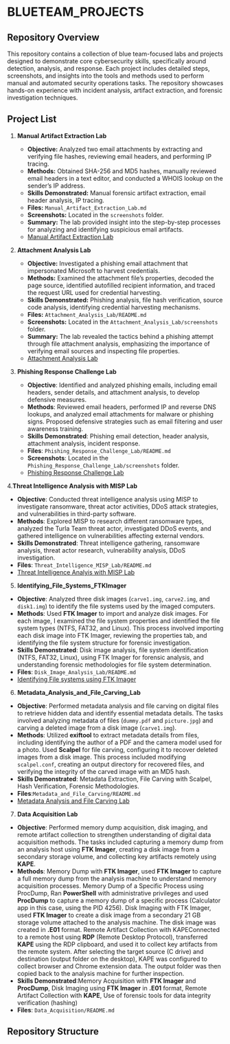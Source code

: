 # BLUETEAM_PROJECTS

## Repository Overview
This repository contains a collection of blue team-focused labs and projects designed to demonstrate core cybersecurity skills, specifically around detection, analysis, and response. Each project includes detailed steps, screenshots, and insights into the tools and methods used to perform manual and automated security operations tasks. The repository showcases hands-on experience with incident analysis, artifact extraction, and forensic investigation techniques.

## Project List

1. **Manual Artifact Extraction Lab**
   - **Objective:** Analyzed two email attachments by extracting and verifying file hashes, reviewing email headers, and performing IP tracing.
   - **Methods:** Obtained SHA-256 and MD5 hashes, manually reviewed email headers in a text editor, and conducted a WHOIS lookup on the sender’s IP address.
   - **Skills Demonstrated:** Manual forensic artifact extraction, email header analysis, IP tracing.
   - **Files:** `Manual_Artifact_Extraction_Lab.md`
   - **Screenshots:** Located in the `screenshots` folder.
   - **Summary:** The lab provided insight into the step-by-step processes for analyzing and identifying suspicious email artifacts.
   - [Manual Artifact Extraction Lab](Manual_Artifact_Extraction_Lab/README.md)


2. **Attachment Analysis Lab**
   - **Objective:** Investigated a phishing email attachment that impersonated Microsoft to harvest credentials.
   - **Methods:** Examined the attachment file’s properties, decoded the page source, identified autofilled recipient information, and traced the request URL used for credential harvesting.
   - **Skills Demonstrated:** Phishing analysis, file hash verification, source code analysis, identifying credential harvesting mechanisms.
   - **Files:** `Attachment_Analysis_Lab/README.md`
   - **Screenshots:** Located in the `Attachment_Analysis_Lab/screenshots` folder.
   - **Summary:** The lab revealed the tactics behind a phishing attempt through file attachment analysis, emphasizing the importance of verifying email sources and inspecting file properties.
   - [Attachment Analysis Lab](Attachment_Analysis_Lab/README.md)

3. **Phishing Response Challenge Lab**
   - **Objective**: Identified and analyzed phishing emails, including email headers, sender details, and attachment analysis, to develop defensive measures.
   - **Methods**: Reviewed email headers, performed IP and reverse DNS lookups, and analyzed email attachments for malware or phishing signs. Proposed defensive strategies such as email filtering and user awareness             training.
   - **Skills Demonstrated**: Phishing email detection, header analysis, attachment analysis, incident response.
   - **Files**: `Phishing_Response_Challenge_Lab/README.md`
   - **Screenshots**: Located in the `Phishing_Response_Challenge_Lab/screenshots` folder.
   - [Phishing Response Challenge Lab](Phishing_Response_Challenge_Lab/README.md)

  
4.**Threat Intelligence Analysis with MISP Lab**
   - **Objective**: Conducted threat intelligence analysis using MISP to investigate ransomware, threat actor activities, DDoS attack strategies, and vulnerabilities in third-party software.
   - **Methods**: Explored MISP to research different ransomware types, analyzed the Turla Team threat actor, investigated DDoS events, and gathered intelligence on vulnerabilities affecting external vendors.
   - **Skills Demonstrated**: Threat intelligence gathering, ransomware analysis, threat actor research, vulnerability analysis, DDoS investigation.
   - **Files**: `Threat_Intelligence_MISP_Lab/README.md`
   - [Threat Intelligence Analyis with MISP Lab](Threat_Intell_Using_MISP/README.md)



 5. **Identifying_File_Systems_FTKImager**
   - **Objective**: Analyzed three disk images (`carve1.img`, `carve2.img`, and `disk1.img`) to identify the file systems used by the imaged computers.
   - **Methods**: Used **FTK Imager** to import and analyze disk images. For each image, I examined the file system properties and identified the file system types (NTFS, FAT32, and Linux). This process involved importing each disk image into FTK Imager, reviewing the          properties tab, and identifying the file system structure for forensic investigation.
   - **Skills Demonstrated**: Disk image analysis, file system identification (NTFS, FAT32, Linux), using FTK Imager for forensic analysis, and understanding forensic methodologies for file system determination.
   - **Files**: `Disk_Image_Analysis_Lab/README.md`
   - [Identifying File systems using FTK Imager](Identifying_File_Systems_FTKImager/README.md)


6.  **Metadata_Analysis_and_File_Carving_Lab**
- **Objective**: Performed metadata analysis and file carving on digital files to retrieve hidden data and identify essential metadata details. The tasks involved analyzing metadata of files (`dummy.pdf` and `picture.jpg`) and carving a deleted image from a disk image                     (`carve1.img`).
- **Methods**: Utilized **exiftool** to extract metadata details from files, including identifying the author of a PDF and the camera model used for a photo. Used **Scalpel** for file carving, configuring it to recover deleted images from a disk image. This process included modifying `scalpel.conf`, creating an output directory for recovered files, and verifying the integrity of the carved image with an MD5 hash.
- **Skills Demonstrated**: Metadata Extraction, File Carving with Scalpel, Hash Verification, Forensic Methodologies.
- **Files**:`Metadata_and_File_Carving/README.md`
- [Metadata Analysis and File Carving Lab](Metadata_and_File_Carving/README.md)


7. **Data Acquisition Lab**
- **Objective**: Performed memory dump acquisition, disk imaging, and remote artifact collection to strengthen understanding of digital data acquisition methods. The tasks included capturing a memory dump from an analysis host using **FTK Imager**, creating a disk image                   from a secondary storage volume, and collecting key artifacts remotely using **KAPE**.
- **Methods**: Memory Dump with **FTK Imager**, used **FTK Imager** to capture a full memory dump from the analysis machine to understand memory acquisition processes. Memory Dump of a Specific Process using ProcDump, Ran **PowerShell** with                   administrative privileges and used **ProcDump** to capture a memory dump of a specific process (Calculator app in this case, using the PID 4256). Disk Imaging with FTK Imager, used **FTK Imager** to create a disk image from a                      secondary 21 GB storage volume attached to the analysis machine. The disk image was created in **.E01** format. Remote Artifact Collection with KAPEConnected to a remote host using **RDP** (Remote Desktop Protocol), transferred                **KAPE** using the RDP clipboard, and used it to collect key artifacts from the remote system. After selecting the target source (C drive) and destination (output folder on the desktop), KAPE was configured to collect browser and                Chrome extension data. The output folder was then copied back to the analysis machine for further inspection.
- **Skills Demonstrated**:Memory Acquisition with **FTK Imager** and **ProcDump**, Disk Imaging using **FTK Imager** in **.E01** format, Remote Artifact Collection with **KAPE**, Use of forensic tools for data integrity verification (hashing)
- **Files**: `Data_Acquisition/README.md`
  
## Repository Structure
